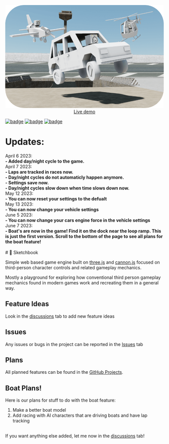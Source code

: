 <p align="center">
	<a href="https://sketchbook2.glitch.me"><img src="./thumbnail.png"></a>
	<br>
	<a href="https://sketchbook2.glitch.me">Live demo</a>
	<br>
</p>

[![badge](https://img.shields.io/npm/v/sketchbook?style=flat-square)](https://www.npmjs.com/package/sketchbook)
[![badge](https://img.shields.io/travis/swift502/sketchbook?style=flat-square)](https://travis-ci.org/swift502/Sketchbook)
[![badge](https://img.shields.io/discord/730763393325334628?label=discord&style=flat-square)](https://discord.gg/fGuEqCe)
# Updates:

<div>April 6 2023:<br/>
	<b>- Added day/night cycle to the game.</b>
	</div>
	<div>
April 7 2023:<br/>
	<b>
- Laps are tracked in races now.<br/>
- Day/night cycles do not automaticly happen anymore.<br/>
- Settings save now.<br/>
- Day/night cycles slow down when time slows down now.
	</b>
	</div>
May 12 2023:<br/>
	<b>- You can now reset your settings to the defualt</b>
	<br/>
	<div>
May 13 2023:<br/>
	<b>- You can now change your vehicle settings</b>
	</div>
	<div>
June 5 2023:<br/>
	<b>- You can now change your cars engine force in the vehicle settings</b>
	<br/>
	</div>
June 7 2023:<br/>
	<b>- Boat's are now in the game! Find it on the dock near the loop ramp. This is just the first version. Scroll to the bottom of the page to see all plans for the boat feature!</b>
	<br/>
	<br/>
# 📒 Sketchbook

Simple web based game engine built on [three.js](https://github.com/mrdoob/three.js) and [cannon.js](https://github.com/schteppe/cannon.js) focused on third-person character controls and related gameplay mechanics.

Mostly a playground for exploring how conventional third person gameplay mechanics found in modern games work and recreating them in a general way.
## Feature Ideas
Look in the [discussions](https://github.com/Inthenew/Sketchbook/discussions) tab to add new feature ideas
## Issues
Any issues or bugs in the project can be reported in the [Issues](https://github.com/Inthenew/Sketchbook/issues) tab
## Plans
All planned features can be found in the [GitHub Projects](https://github.com/Inthenew/Sketchbook/projects?query=is%3Aopen).
## Boat Plans!
Here is our plans for stuff to do with the boat feature:
1. Make a better boat model
2. Add racing with AI characters that are driving boats and have lap tracking
<br/>
If you want anything else added, let me now in the <a href="https://github.com/Inthenew/Sketchbook/discussions">discussions</a> tab!
